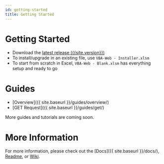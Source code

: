 ```yaml
---
id: getting-started
title: Getting Started
---
```


# Getting Started

- Download the [latest release ({{site.version}})](https://github.com/VBA-tools/VBA-Web/releases)
- To install/upgrade in an existing file, use `VBA-Web - Installer.xlsm`
- To start from scratch in Excel, `VBA-Web - Blank.xlsm` has everything setup and ready to go

# Guides

- [Overview]({{ site.baseurl }}/guides/overview/)
- [GET Request]({{ site.baseurl }}/guides/get/)

<!--
- [POST Request]({{ site.baseurl }}/guides/post/)
- [URL Handling]({{ site.baseurl }}/guides/url/)
 -->

More guides and tutorials are coming soon.

# More Information

For more information, please check out the [Docs]({{ site.baseurl }}/docs/), [Readme](https://github.com/VBA-tools/VBA-Web#vba-web), or [Wiki](https://github.com/VBA-tools/VBA-Web/wiki).
